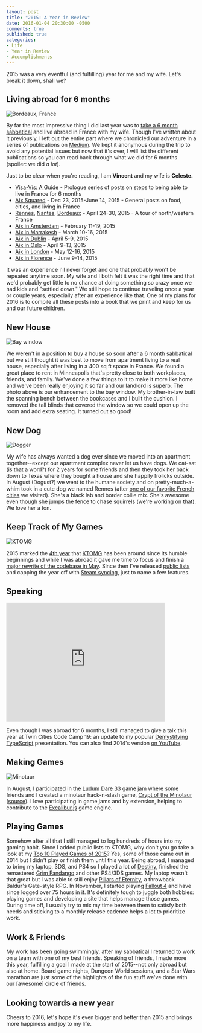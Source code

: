 ```yaml
---
layout: post
title: "2015: A Year in Review"
date: 2016-01-04 20:30:00 -0500
comments: true
published: true
categories:
- Life
- Year in Review
- Accomplishments
---
```


2015 was a very eventful (and fulfilling) year for me and my wife. Let's break it down, shall we?

## Living abroad for 6 months

![Bordeaux, France](https://d262ilb51hltx0.cloudfront.net/max/2000/1*-h8wTj1iOSrHHtnGMxR60w.jpeg)

By far the most impressive thing I did last year was to [take a 6 month sabbatical](http://kamranicus.com/blog/2015/05/21/5-things-for-6-months-abroad/) and live abroad in France with my wife. Though I've written about it previously, I left out the entire part where we chronicled our adventure in a series of publications on [Medium](http://medium.com). We kept it anonymous during the trip to avoid any potential issues but now that it's over, I will list the different publications so you can read back through what we did for 6 months (spoiler: we did *a lot*). 

Just to be clear when you're reading, I am **Vincent** and my wife is **Celeste.**

- [Visa-Vis: A Guide](https://medium.com/visa-vis-a-guide) - Prologue series of posts on steps to being able to live in France for 6 months
- [Aix Squared](https://medium.com/aix-squared) - Dec 23, 2015-June 14, 2015 - General posts on food, cities, and living in France
- [Rennes](https://medium.com/aix-squared/rennes-france-d4957bf17d4e), [Nantes](https://medium.com/aix-squared/nantes-france-5c0aa9cf5ff), [Bordeaux](https://medium.com/aix-squared/bordeaux-france-c66f859826c9) - April 24-30, 2015 - A tour of north/western France
- [Aix in Amsterdam](https://medium.com/aix-in-amsterdam) - February 11-19, 2015
- [Aix in Marrakesh](https://medium.com/aix-in-marrakesh) - March 10-16, 2015
- [Aix in Dublin](https://medium.com/aix-in-dublin) - April 5-9, 2015
- [Aix in Oslo](https://medium.com/aix-in-oslo) - April 9-13, 2015
- [Aix in London](https://medium.com/aix-in-london) - May 12-16, 2015
- [Aix in Florence](https://medium.com/aix-in-florence) - June 9-14, 2015

It was an experience I'll never forget and one that probably won't be repeated anytime soon. My wife and I both felt it was the right time and that we'd probably get little to no chance at doing something so crazy once we had kids and "settled down." We still hope to continue traveling once a year or couple years, especially after an experience like that. One of my plans for 2016 is to compile all these posts into a book that we print and keep for us and our future children.

## New House

![Bay window](https://cloud.githubusercontent.com/assets/563819/12107000/cd7f12cc-b32a-11e5-852e-78b839331383.png)

We weren't in a position to buy a house so soon after a 6 month sabbatical but we still thought it was best to move from apartment living to a real house, especially after living in a 400 sq ft space in France. We found a great place to rent in Minneapolis that's pretty close to both workplaces, friends, and family. We've done a few things to it to make it more like home and we've been really enjoying it so far and our landlord is superb. The photo above is our enhancement to the bay window. My brother-in-law built the spanning bench between the bookcases and I built the cushion. I removed the tall blinds that covered the window so we could open up the room and add extra seating. It turned out so good!

## New Dog

![Dogger](https://cloud.githubusercontent.com/assets/563819/12107029/1b61acac-b32b-11e5-9bee-3325f44374db.png)

My wife has always wanted a dog ever since we moved into an apartment together--except our apartment complex never let us have dogs. We cat-sat (is that a word?) for 2 years for some friends and then they took her back down to Texas where they bought a house and she happily frolicks outside. In August (Dogust?) we went to the humane society and on pretty-much-a-whim took in a cute dog we named Rennes (after [one of our favorite French cities](https://medium.com/aix-squared/rennes-france-d4957bf17d4e) we visited). She's a black lab and border collie mix. She's awesome even though she jumps the fence to chase squirrels (we're working on that). We love her a ton.

## Keep Track of My Games

![KTOMG](http://41.media.tumblr.com/fe33ac3443fbfeab5b2e4da2c6fe170e/tumblr_inline_nyz1izCCVg1qlpzxk_500.png)

2015 marked the [4th year](http://blog.keeptrackofmygames.com/post/124929587854/happy-4th-birthday-to-keep-track-of-my-games) that [KTOMG](http://keeptrackofmygames.com) has been around since its humble beginnings and while I was abroad it gave me time to focus and finish a [major rewrite of the codebase in May](http://kamranicus.com/blog/2015/05/30/ktomg-update/). Since then I've released [public lists](http://blog.keeptrackofmygames.com/post/134750555276/updates-for-november-2015) and capping the year off with [Steam syncing](http://blog.keeptrackofmygames.com/post/135781123861/updates-for-december-2015), just to name a few features.

## Speaking

<iframe width="420" height="315" src="https://www.youtube.com/embed/kb7tvaBJeMs" frameborder="0" allowfullscreen></iframe>

Even though I was abroad for 6 months, I still managed to give a talk this year at Twin Cities Code Camp 19: an update to my popular [Demystifying TypeScript](http://kamranicus.com/presentations/demystifying-typescript) presentation. You can also find 2014's version [on YouTube](https://www.youtube.com/watch?v=kb7tvaBJeMs).

## Making Games

![Minotaur](https://cloud.githubusercontent.com/assets/563819/12107063/7b1593c0-b32b-11e5-9148-0470e84acfb4.png)

In August, I participated in the [Ludum Dare 33](http://ludumdare.com/compo/ludum-dare-33/) game jam where some friends and I created a minotaur hack-n-slash game, [Crypt of the Minotaur](http://excaliburjs.com/ludum-33/) ([source](https://github.com/excaliburjs/ludum-33)). I love participating in game jams and by extension, helping to contribute to the [Excalibur.js](http://excaliburjs.com) game engine.

## Playing Games

Somehow after all that I still managed to log hundreds of hours into my gaming habit. Since I added public lists to KTOMG, why don't you go take a look at my [Top 10 Played Games of 2015](http://keeptrackofmygames.com/users/kamranicus/lists/11)? Yes, some of those came out in 2014 but I didn't play or finish them until this year. Being abroad, I managed to bring my laptop, 3DS, and PS4 so I played a lot of [Destiny](http://keeptrackofmygames.com/games/1931), finished the remastered [Grim Fandango](http://keeptrackofmygames.com/games/394) and other PS4/3DS games. My laptop wasn't that great but I was able to still enjoy [Pillars of Eternity](http://keeptrackofmygames.com/games/1267), a throwback Baldur's Gate-style RPG. In November, I started playing [Fallout 4](http://keeptrackofmygames.com/games/145171) and have since logged over 75 hours in it. It's definitely tough to juggle both hobbies: playing games and developing a site that helps manage those games. During time off, I usually try to mix my time between them to satisfy both needs and sticking to a monthly release cadence helps a lot to prioritize work.

## Work & Friends

My work has been going swimmingly, after my sabbatical I returned to work on a team with one of my best friends. Speaking of friends, I made more this year, fulfilling a goal I made at the start of 2015--not only abroad but also at home. Board game nights, Dungeon World sessions, and a Star Wars marathon are just some of the highlights of the fun stuff we've done with our [awesome] circle of friends.

## Looking towards a new year

Cheers to 2016, let's hope it's even bigger and better than 2015 and brings more happiness and joy to my life.
